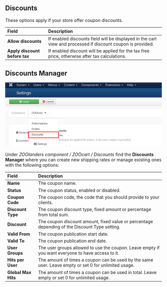 ## Discounts

These options apply if your store offer coupon discounts.

| Field       | Description |
| :---------- | :---------- |
| **Allow discounts** | If enabled discounts field will be displayed in the cart view and processed if discount coupon is provided. |
| **Apply discount before tax** | If enabled discount will be applied for the tax free price, otherwise after tax calculations. |

## Discounts Manager

![Discounts Manager](discount.png?resize=600)

Under _ZOOlanders component / ZOOcart / Discounts_ find the **Discounts Manager** where you can create new shipping rates or manage existing ones with the following options:

| Field       | Description |
| :---------- | :---------- |
| **Name** | The coupon name. |
| **Status** | The coupon status, enabled or disabled. |
| **Coupon Code** | The coupon code, the code that you should provide to your clients. |
| **Discount Type** | The coupon discount type, fixed amount or percentage from total sum. |
| **Discount** | The coupon discount amount, fixed value or percentage depending of the Discount Type setting. |
| **Valid From** | The coupon publication start date. |
| **Valid To** | The coupon publication end date. |
| **User Groups** | The user groups allowed to use the coupon. Leave empty if you want everyone to have access to it. |
| **Hits per User** | The amount of times a coupon can be used by the same user. Leave empty or set 0 for unlimited usage. |
| **Global Max Hits** | The amount of times a coupon can be used in total. Leave empty or set 0 for unlimited usage. |
